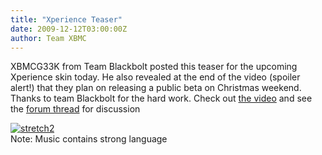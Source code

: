 ```yaml
---
title: "Xperience Teaser"
date: 2009-12-12T03:00:00Z
author: Team XBMC
---
```


XBMCG33K from Team Blackbolt posted this teaser for the upcoming Xperience skin today. He also revealed at the end of the video (spoiler alert!) that they plan on releasing a public beta on Christmas weekend. Thanks to team Blackbolt for the hard work. Check out [the video](https://vimeo.com/8155597) and see the [forum thread](https://forum.kodi.tv/showthread.php?pid=458051%23pid458051) for discussion

[![stretch2](/images/blog/stretch2.webp "stretch2")](https://vimeo.com/8155597)  
 Note: Music contains strong language
